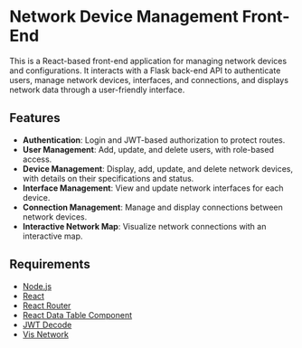 # Network Device Management Front-End

This is a React-based front-end application for managing network devices and configurations. It interacts with a Flask back-end API to authenticate users, manage network devices, interfaces, and connections, and displays network data through a user-friendly interface.

## Features

- **Authentication**: Login and JWT-based authorization to protect routes.
- **User Management**: Add, update, and delete users, with role-based access.
- **Device Management**: Display, add, update, and delete network devices, with details on their specifications and status.
- **Interface Management**: View and update network interfaces for each device.
- **Connection Management**: Manage and display connections between network devices.
- **Interactive Network Map**: Visualize network connections with an interactive map.

## Requirements

- [Node.js](https://nodejs.org/)
- [React](https://reactjs.org/)
- [React Router](https://reactrouter.com/)
- [React Data Table Component](https://www.npmjs.com/package/react-data-table-component)
- [JWT Decode](https://www.npmjs.com/package/jwt-decode)
- [Vis Network](https://www.npmjs.com/package/vis-network)
